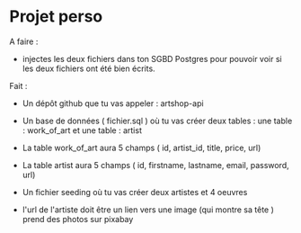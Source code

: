 # Projet perso

A faire :

- injectes les deux fichiers dans ton SGBD Postgres pour pouvoir voir si les deux fichiers ont été bien écrits.

Fait :

- Un dépôt github que tu vas appeler : artshop-api

- Un base de données  ( fichier.sql ) où tu vas créer deux tables : une table : work_of_art et une table : artist

- La table work_of_art aura 5 champs ( id, artist_id, title, price, url)

- La table artist aura 5 champs ( id, firstname, lastname, email, password, url)

- Un fichier seeding où tu vas créer deux artistes et 4 oeuvres

- l'url de l'artiste doit être un lien vers une image (qui montre sa tête ) prend des photos sur pixabay
